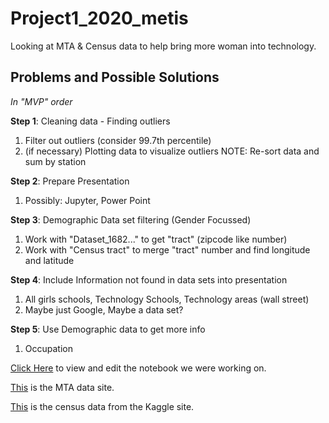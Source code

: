 # Project1_2020_metis
Looking at MTA &amp; Census data to help bring more woman into technology. 

## Problems and Possible Solutions

*In "MVP" order*

**Step 1**: Cleaning data - Finding outliers
1. Filter out outliers (consider 99.7th percentile)
2. (if necessary) Plotting data to visualize outliers
NOTE: Re-sort data and sum by station

**Step 2**: Prepare Presentation
1. Possibly: Jupyter, Power Point

**Step 3**: Demographic Data set filtering (Gender Focussed)
1. Work with "Dataset_1682..." to get "tract" (zipcode like number)
2. Work with "Census tract" to merge "tract" number and find longitude and latitude

**Step 4**: Include Information not found in data sets into presentation
1. All girls schools, Technology Schools, Technology areas (wall street)
2. Maybe just Google, Maybe a data set?

**Step 5**: Use Demographic data to get more info
1. Occupation
  
[Click Here](https://github.com/er-arcadio/Project1_2020_metis/blob/master/Project%201%202020%20-%20MTA%20Data.ipynb) to view and edit the notebook we were working on.


[This](http://web.mta.info/developers/turnstile.html) is the MTA data site. 

[This](https://www.kaggle.com/muonneutrino/new-york-city-census-data) is the census data from the Kaggle site.

